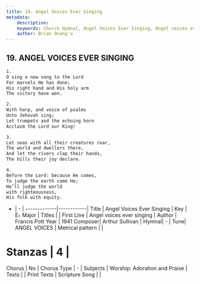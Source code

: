 ```yaml
---
title: 19. Angel Voices Ever Singing
metadata:
    description: 
    keywords: Church Hymnal, Angel Voices Ever Singing, Angel voices ever singing, 
    author: Brian Onang'o
---
```



## 19. ANGEL VOICES EVER SINGING

```txt
1.
O sing a new song to the Lord
For marvels He has done;
His right hand and His holy arm
The victory have won.

2.
With harp, and voice of psalms
Unto Jehovah sing;
Let trumpets and the echoing horn
Acclaim the Lord our King!

3.
Let seas with all their creatures roar,
The world and dwellers there,
And let the rivers clap their hands,
The hills their joy declare.

4.
Before the Lord: because He comes,
To judge the earth come He;
He’ll judge the world
with righteousness,
His folk with equity.
```

- |   -  |
-------------|------------|
Title | Angel Voices Ever Singing |
Key | E♭ Major |
Titles |  |
First Line | Angel voices ever singing |
Author | Francis Pott 
Year | 1941
Composer| Arthur Sullivan |
Hymnal|  - |
Tune| ANGEL VOICES |
Metrical pattern | |
# Stanzas | 4 |
Chorus | No |
Chorus Type | - |
Subjects | Worship: Adoration and Praise |
Texts |  |
Print Texts | 
Scripture Song |  |
  
